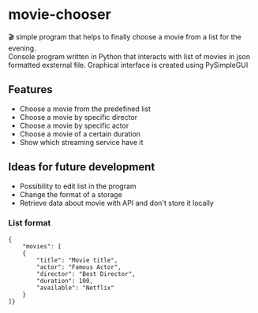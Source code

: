 # movie-chooser

:clapper: simple program that helps to finally choose a movie from a list for the evening.  
Console program written in Python that interacts with list of movies in json formatted exsternal file.
Graphical interface is created using PySimpleGUI

## Features

- Choose a movie from the predefined list
- Choose a movie by specific director
- Choose a movie by specific actor
- Choose a movie of a certain duration
- Show which streaming service have it

## Ideas for future development

- Possibility to edit list in the program
- Change the format of a storage
- Retrieve data about movie with API and don't store it locally

### List format
```
{
	"movies": [
	{
		"title": "Movie title",
		"actor": "Famous Actor",
		"director": "Best Director",
		"duration": 100,
		"available": "Netflix"
	}
]}
```
